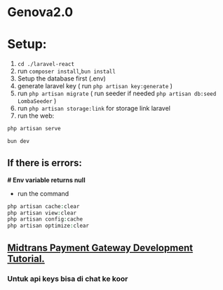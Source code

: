 # Genova2.0

# Setup:

1.  `cd ./laravel-react`
2.  run `composer install`,`bun install`
3.  Setup the database first (.env)
4.  generate laravel key ( run `php artisan key:generate` )
5.  run `php artisan migrate` ( run seeder if needed `php artisan db:seed LombaSeeder` )
6.  run `php artisan storage:link` for storage link laravel
7.  run the web:

```php
php artisan serve
```

```php
bun dev
```

## If there is errors:

**# Env variable returns null**

- run the command

```php
php artisan cache:clear
php artisan view:clear
php artisan config:cache
php artisan optimize:clear
```

## [Midtrans Payment Gateway Development Tutorial.](https://youtu.be/069oMpRX9zA?si=ijmS7t7qEpChq2u9)

### Untuk api keys bisa di chat ke koor
